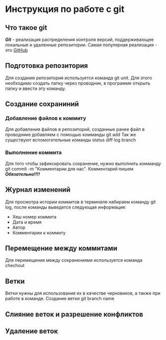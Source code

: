 # Инструкция по работе с git

## Что такое git
***Git*** - реализация распределения контроля версий, поддерживающее локальные и удаленные репозитории. Самая популярная реализация - это  [GitHub](https:\\github.com "переход на GitHub")

## Подготовка репозитория
Для создания репозитория используется команда git unit. Для этого необходимо создать папку через проводник, в программе открыть папку и ввести эту команду. 

## Создание сохраниний
### Добавление файлов к коммиту
Для добавления файлов в репозиторий, созданные ранее файл в проводнике добавляем с помощью комманды git add <file>
Так же существуют вспомогательные команды status diff log branch
### Выполнение коммита
Для того чтобы зафиксировать сохранение, нужно выполнить комманду git commit -m "Комментарии для нас". Комментарий пишем ***Обязательно!!!!***

## Журнал изменений
Для просмотра истории коммитов в терминале набираем команду git log, после команды выведется следующая информация:
* Хеш номер коммита
* Дата и время
* Автор
* Комментарии к коммиту

## Перемещение между коммитами
Для перемещения между сохранениями используется команда chechout

## Ветки
Ветки нужны для использования их в качестве черновиков, а также при работе в команде.
Создание ветки git branch name

## Слияние веток и разрешение конфликтов

## Удаление веток

